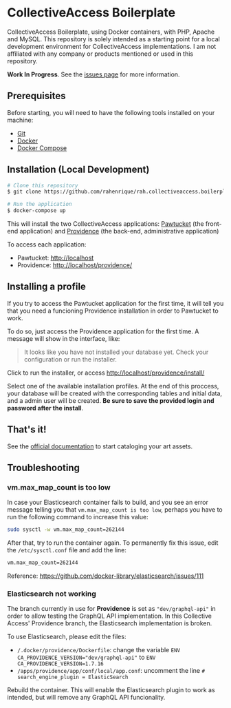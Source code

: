 # CollectiveAccess Boilerplate

CollectiveAccess Boilerplate, using Docker containers, with PHP, Apache and MySQL. This repository is solely intended as a starting point for a local development environment for CollectiveAccess implementations. I am not affiliated with any company or products mentioned or used in this repository.

**Work In Progress**. See the [issues page](https://github.com/rahenrique/rah.collectiveaccess.boilerplate/issues) for more information.

## Prerequisites

Before starting, you will need to have the following tools installed on your machine:
* [Git](https://git-scm.com)
* [Docker](https://www.docker.com/)
* [Docker Compose](https://docs.docker.com/compose/install/)

## Installation (Local Development)

```bash
# Clone this repository
$ git clone https://github.com/rahenrique/rah.collectiveaccess.boilerplate.git

# Run the application
$ docker-compose up
```

This will install the two CollectiveAccess applications: [Pawtucket](https://github.com/collectiveaccess/pawtucket2) (the front-end application) and [Providence](https://github.com/collectiveaccess/providence) (the back-end, administrative application)

To access each application:
* Pawtucket: <http://localhost>
* Providence: <http://localhost/providence/>

## Installing a profile
If you try to access the Pawtucket application for the first time, it will tell you that you need a funcioning Providence installation in order to Pawtucket to work.

To do so, just access the Providence application for the first time.
A message will show in the interface, like:

> It looks like you have not installed your database yet. Check your configuration or run the installer.

Click to run the installer, or access <http://localhost/providence/install/>

Select one of the available installation profiles. At the end of this proccess, your database will be created with the corresponding tables and initial data, and a admin user will be created. **Be sure to save the provided login and password after the install**.

## That's it!
See the [official documentation](https://manual.collectiveaccess.org/) to start cataloging your art assets.

## Troubleshooting
### vm.max_map_count is too low
In case your Elasticsearch container fails to build, and you see an error message telling you that `vm.max_map_count is too low`, perhaps you have to run the following command to increase this value:
```bash
sudo sysctl -w vm.max_map_count=262144
```
After that, try to run the container again.
To permanently fix this issue, edit the `/etc/sysctl.conf` file and add the line:
```bash
vm.max_map_count=262144
```

Reference: https://github.com/docker-library/elasticsearch/issues/111

### Elasticsearch not working
The branch currently in use for **Providence** is set as `"dev/graphql-api"` in order to allow testing the GraphQL API implementation. In this Collective Access' Providence branch, the Elasticsearch implementation is broken. 

To use Elasticsearch, please edit the files: 
- `/.docker/providence/Dockerfile`: change the variable `ENV CA_PROVIDENCE_VERSION="dev/graphql-api"` to `ENV CA_PROVIDENCE_VERSION=1.7.16`
- `/apps/providence/app/conf/local/app.conf`: uncomment the line `# search_engine_plugin = ElasticSearch`

Rebuild the container. This will enable the Elasticsearch plugin to work as intended, but will remove any GraphQL API funcionality.
